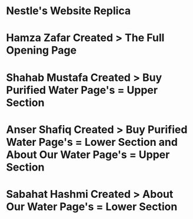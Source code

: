 # Nestle's Website Replica
# Hamza Zafar Created > The Full Opening Page
# Shahab Mustafa Created > Buy Purified Water Page's = Upper Section
# Anser Shafiq Created > Buy Purified Water Page's = Lower Section and About Our Water Page's = Upper Section
# Sabahat Hashmi Created > About Our Water Page's = Lower Section
